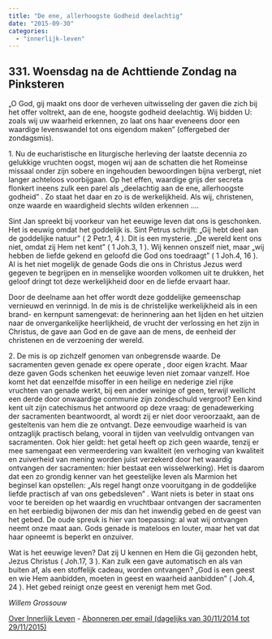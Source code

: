 ```yaml
---
title: "De ene, allerhoogste Godheid deelachtig"
date: "2015-09-30"
categories: 
  - "innerlijk-leven"
---
```


## 331\. Woensdag na de Achttiende Zondag na Pinksteren

„O God, gij maakt ons door de verheven uitwisseling der gaven die zich bij het offer voltrekt, aan de ene, hoogste godheid deelachtig. Wij bidden U: zoals wij uw waarheid erkennen, zo laat ons haar eveneens door een waardige levenswandel tot ons eigendom maken” (offergebed der zondagsmis).

1\. Nu de eucharistische en liturgische herleving der laatste decennia zo gelukkige vruchten oogst, mogen wij aan de schatten die het Romeinse missaal onder zijn sobere en ingehouden bewoordingen bijna verbergt, niet langer achteloos voorbijgaan. Op het effen, waardige grijs der secreta flonkert ineens zulk een parel als „deelachtig aan de ene, allerhoogste godheid” . Zo staat het daar en zo is de werkelijkheid. Als wij, christenen, onze waarde en waardigheid slechts wilden erkennen ….

Sint Jan spreekt bij voorkeur van het eeuwige leven dat ons is geschonken. Het is eeuwig omdat het goddelijk is. Sint Petrus schrijft: „Gij hebt deel aan de goddelijke natuur” ( 2 Petr.1, 4 ). Dit is een mysterie. „De wereld kent ons niet, omdat zij Hem net kent” ( 1 Joh.3, 1 ). Wij kennen onszelf niet, maar „wij hebben de liefde gekend en geloofd die God ons toedraagt” ( 1 Joh.4, 16 ). Al is het niet mogelijk de genade Gods die ons in Christus Jezus werd gegeven te begrijpen en in menselijke woorden volkomen uit te drukken, het geloof dringt tot deze werkelijkheid door en de liefde ervaart haar.

Door de deelname aan het offer wordt deze goddelijke gemeenschap vernieuwd en verinnigd. In de mis is de christelijke werkelijkheid als in een brand- en kernpunt samengevat: de herinnering aan het lijden en het uitzien naar de onvergankelijke heerlijkheid, de vrucht der verlossing en het zijn in Christus, de gave aan God en de gave aan de mens, de eenheid der christenen en de verzoening der wereld.

2\. De mis is op zichzelf genomen van onbegrensde waarde. De sacramenten geven genade ex opere operate , door eigen kracht. Maar deze gaven Gods schenken het eeuwige leven niet zomaar vanzelf. Hoe komt het dat eenzelfde misoffer in een heilige en nederige ziel rijke vruchten van genade werkt, bij een ander weinige of geen, terwijl wellicht een derde door onwaardige communie zijn zondeschuld vergroot? Een kind kent uit zijn catechismus het antwoord op deze vraag: de genadewerking der sacramenten beantwoordt, al wordt zij er niet door veroorzaakt, aan de gesteltenis van hem die ze ontvangt. Deze eenvoudige waarheid is van ontzaglijk practisch belang, vooral in tijden van veelvuldig ontvangen van sacramenten. Ook hier geldt: het getal heeft op zich geen waarde, tenzij er mee samengaat een vermeerdering van kwaliteit (en verhoging van kwaliteit en zuiverheid van mening worden juist verzekerd door het waardig ontvangen der sacramenten: hier bestaat een wisselwerking). Het is daarom dat een zo grondig kenner van het geestelijke leven als Marmion het beginsel kan opstellen: „Als regel hangt onze vooruitgang in de goddelijke liefde practisch af van ons gebedsleven” . Want niets is beter in staat ons voor te bereiden op het waardig en vruchtbaar ontvangen der sacramenten en het eerbiedig bijwonen der mis dan het inwendig gebed en de geest van het gebed. De oude spreuk is hier van toepassing: al wat wij ontvangen neemt onze maat aan. Gods genade is mateloos en louter, maar het vat dat haar opneemt is beperkt en onzuiver.

Wat is het eeuwige leven? Dat zij U kennen en Hem die Gij gezonden hebt, Jezus Christus ( Joh.17, 3 ). Kan zulk een gave automatisch en als van buiten af, als een stoffelijk cadeau, worden ontvangen? „God is een geest en wie Hem aanbidden, moeten in geest en waarheid aanbidden” ( Joh.4, 24 ). Het gebed reinigt onze geest en verenigt hem met God.

_Willem Grossouw_

[Over Innerlijk Leven](http://www.gelovenleren.net/2014/11/27/een-jaar-lang-innerlijk-leven-op-geloven-leren/) - [Abonneren per email (dagelijks van 30/11/2014 tot 29/11/2015)](http://eepurl.com/9P3DT)

